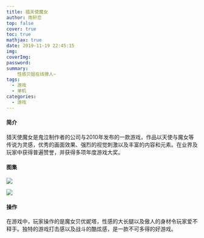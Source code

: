 ```yaml
---
title: 猎天使魔女
author: 雨轩恋
top: false
cover: true
toc: true
mathjax: true
date: 2019-11-19 22:45:15
img:
coverImg:
password:
summary:
    性感贝姐在线撩人~
tags:
  - 游戏
  - 单机
categories:
  - 游戏
---
```


#### 简介
猎天使魔女是鬼泣制作者的公司与2010年发布的一款游戏，作品以天使与魔女等传说为灵感，优秀的画面效果、强烈的视觉刺激以及丰富的内容和元素。在业界及玩家中获得普遍赞誉，并获得多项年度游戏大奖。

#### 图集

![](https://gss1.bdstatic.com/9vo3dSag_xI4khGkpoWK1HF6hhy/baike/c0%3Dbaike116%2C5%2C5%2C116%2C38/sign=b834b87278ec54e755e1124cd851f035/9825bc315c6034a8c7d48dcdc813495409237643.jpg)

![](https://gss2.bdstatic.com/9fo3dSag_xI4khGkpoWK1HF6hhy/baike/crop%3D60%2C0%2C983%2C649%3Bc0%3Dbaike116%2C5%2C5%2C116%2C38/sign=2d1088b41a4c510fba8bb85a5d6f1501/b151f8198618367a70e029a12e738bd4b31ce565.jpg)

#### 操作
在游戏中，玩家操作的是魔女贝优妮塔，性感的大长腿以及傲人的身材令玩家爱不释手。独特的游戏打击感以及战斗的酷炫感，是一款不可多得的好游戏。